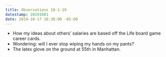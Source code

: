 ```yaml
---
title: Observations 10-1-19
datestamp: 20191001
date: 2019-10-17 16:30:00 -05:00
---
```


- How my ideas about others’ salaries are based off the Life board game career cards.
- Wondering: will I ever stop wiping my hands on my pants?
- The latex glove on the ground at 55th in Manhattan.
